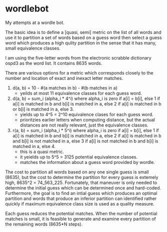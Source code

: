 # wordlebot
My attempts at a wordle bot. 

The basic idea is to define a \[quasi, semi\] metric on the list of all words and use it to partition a set of words based on a guess word 
then select a guess word which produces a high qulity partition in the sense that it has many, small equivalence classes.

I am using the five-letter words from the electronic scrabble dictionary ospd3 as the word list. It contains 8635 words.


There are various options for a metric which corresponds closely to the number and location of exact and inexact letter matches.
1. d(a, b) = 10 - #(a matches in b) - #(b matches in a)
   - yeilds at most 11 equivalence classes for each guess word.
2. d(a, b) = sum_i (alpha_i * 4^i) where alpha_i is zero if a\[i\] = b\[i\], else 1 if a\[i\] is matched in b and b\[i\] is matched in a, else 2 if a\[i\] is matched in b or b\[i\] is matched in a, else 3.
   - yields up to 4^5 = 2^10 equivalence clases for each guess word.
   - prioritzies earlier letters when computing distance, but the actual distances are not really relevant, just the equivalence classes.
3. r(a, b) = sum_i (alpha_i * 5^i) where alpha_i is zero if a\[i\] = b\[i\], else 1 if a\[i\] is matched in b and b\[i\] is matched in a, else 2 if a\[i\] is matched in b and b\[i\] is not matched in a, else 3 if a\[i\] is not matched in b and b\[i\] is matched in a, else 4.
   - this is a quasi metric.
   - it yeields up to 5^5 = 3125 potential equivalence classes.
   - matches the information about a guess word provided by wordle.


The cost to partition all words based on any one single guess is small (8635), but 
the cost to determine the partition for every guess is extemely high, 8635^2 = 74_563_225. Fortunately, 
that maneuver is only needed to determine the initial guess which can be determined once and hard-coded. 
Furthermore, the goal is to find an intial guess which produces an optimal partition and words that produce an inferior partition 
can identified rather quickly if maximum equivalence class size is used as a quality measure.

Each guess reduces the potential matches. 
When the number of potential matches is small, it is feasible to generate and examine every partition of the remaining words (8635*N steps).


